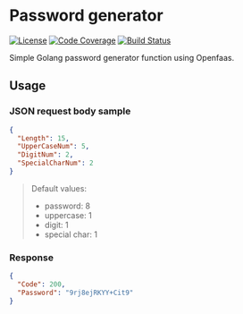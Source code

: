 # Password generator

[![License](https://img.shields.io/badge/license-MIT-brightgreen.svg?style=flat-square)](LICENSE)
[![Code Coverage](https://codecov.io/gh/nexylan/password-generator/coverage.svg)](https://codecov.io/gh/nexylan/password-generator)
[![Build Status](https://travis-ci.org/nexylan/password-generator.svg?branch=master)](https://travis-ci.org/nexylan/password-generator)

Simple Golang password generator function using Openfaas.

## Usage

### JSON request body sample

```json
{
  "Length": 15,
  "UpperCaseNum": 5,
  "DigitNum": 2,
  "SpecialCharNum": 2
}
```

> Default values:
> * password: 8
> * uppercase: 1
> * digit: 1
> * special char: 1

### Response

```json
{
  "Code": 200,
  "Password": "9rj8ejRKYY+Cit9"
}
```
